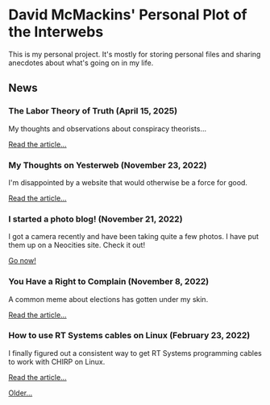 <title>Dave's World</title>

David McMackins' Personal Plot of the Interwebs
===============================================

This is my personal project. It's mostly for storing personal files and sharing 
anecdotes about what's going on in my life.

News
----

### The Labor Theory of Truth (April 15, 2025)

My thoughts and observations about conspiracy theorists...

[Read the article...](/articles/labor-theory-of-truth.html)

### My Thoughts on Yesterweb (November 23, 2022)

I'm disappointed by a website that would otherwise be a force for good.

[Read the article...](/articles/yesterweb.html)

### I started a photo blog! (November 21, 2022)

I got a camera recently and have been taking quite a few photos. I have put
them up on a Neocities site. Check it out!

[Go now!](https://zerock.neocities.org/)

### You Have a Right to Complain (November 8, 2022)

A common meme about elections has gotten under my skin.

[Read the article...](/articles/election-gatekeeping.html)

### How to use RT Systems cables on Linux (February 23, 2022)

I finally figured out a consistent way to get RT Systems programming cables to
work with CHIRP on Linux.

[Read the article...](/articles/rt-systems-linux.html)

[Older...](/newsarchive.html)
